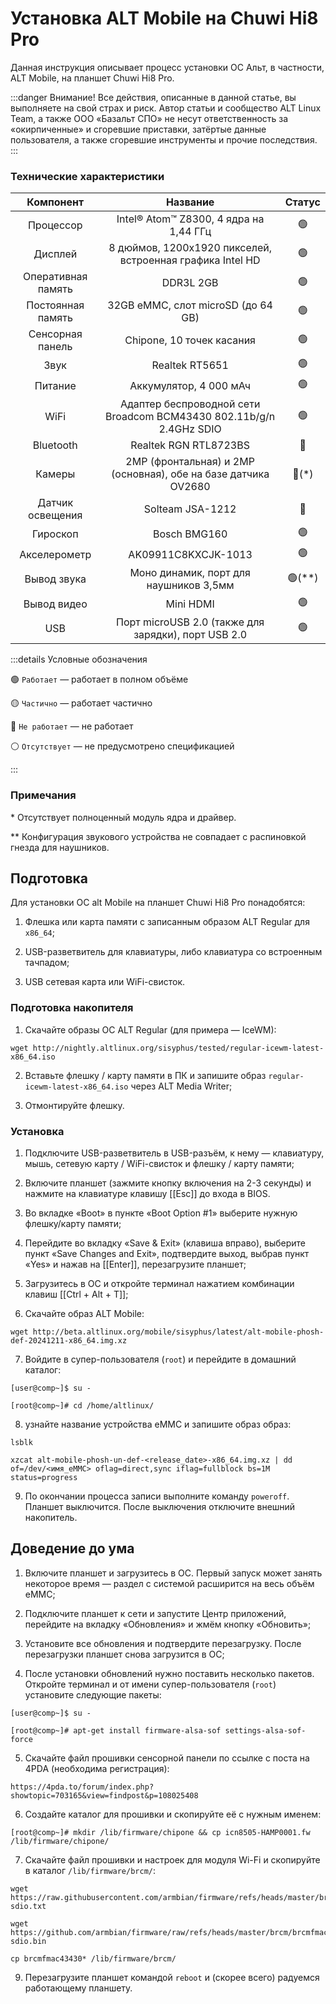 # Установка ALT Mobile на Chuwi Hi8 Pro

Данная инструкция описывает процесс установки ОС Альт, в частности, ALT Mobile, на планшет Chuwi Hi8 Pro.

:::danger Внимание!
Все действия, описанные в данной статье, вы выполняете на свой страх и риск. Автор статьи и сообщество ALT Linux Team, а также ООО «Базальт СПО» не несут ответственность за «окирпиченные» и сгоревшие приставки, затёртые данные пользователя, а также сгоревшие инструменты и прочие последствия.
:::

### Технические характеристики

|     Компонент      |                              Название                               |        Статус        |
| :----------------: | :-----------------------------------------------------------------: | :------------------: |
|     Процессор      |              Intel® Atom™ Z8300, 4 ядра на 1,44 ГГц               |    :green_circle:    |
|      Дисплей       |      8 дюймов, 1200x1920 пикселей, встроенная графика Intel HD      |    :green_circle:    |
| Оперативная память |                              DDR3L 2GB                              |    :green_circle:    |
| Постоянная память  |                 32GB eMMC, слот microSD (до 64 GB)                  |    :green_circle:    |
|  Сенсорная панель  |                      Chipone, 10 точек касания                      |    :green_circle:    |
|        Звук        |                           Realtek RT5651                            |    :green_circle:    |
|      Питание       |                       Аккумулятор, 4 000 мАч                        |    :green_circle:    |
|        WiFi        | Адаптер беспроводной сети Broadcom BCM43430 802.11b/g/n 2.4GHz SDIO |    :green_circle:    |
|     Bluetooth      |                        Realtek RGN RTL8723BS                        |     :red_circle:     |
|       Камеры       |   2MP (фронтальная) и 2MP (основная), обе на базе датчика OV2680    |   :red_circle:(\*)   |
|  Датчик освещения  |                          Solteam JSA-1212                           |     :red_circle:     |
|      Гироскоп      |                            Bosch BMG160                             |    :green_circle:    |
|    Акселерометр    |                         AK09911C8KXCJK-1013                         |    :green_circle:    |
|    Вывод звука     |               Моно динамик, порт для наушников 3,5мм                | :green_circle:(\*\*) |
|    Вывод видео     |                              Mini HDMI                              |    :green_circle:    |
|        USB         |         Порт microUSB 2.0 (также для зарядки), порт USB 2.0         |    :green_circle:    |

:::details Условные обозначения

:green_circle: `Работает` — работает в полном объёме

:yellow_circle: `Частично` — работает частично

:red_circle: `Не работает` — не работает

:white_circle: `Отсутствует` — не предусмотрено спецификацией

:::

### Примечания

\* Отсутствует полноценный модуль ядра и драйвер.

\*\* Конфигурация звукового устройства не совпадает с распиновкой гнезда для наушников.

## Подготовка

Для установки ОС alt Mobile на планшет Chuwi Hi8 Pro понадобятся:

1. Флешка или карта памяти с записанным образом ALT Regular для `x86_64`;

2. USB-разветвитель для клавиатуры, либо клавиатура со встроенным тачпадом;

3. USB сетевая карта или WiFi-свисток.

### Подготовка накопителя

1. Скачайте образы ОС ALT Regular (для примера — IceWM):

```shell
wget http://nightly.altlinux.org/sisyphus/tested/regular-icewm-latest-x86_64.iso
```

2. Вставьте флешку / карту памяти в ПК и запишите образ `regular-icewm-latest-x86_64.iso` через ALT Media Writer;

3. Отмонтируйте флешку.

### Установка

1. Подключите USB-разветвитель в USB-разъём, к нему — клавиатуру, мышь, сетевую карту / WiFi-свисток и флешку / карту памяти;

2. Включите планшет (зажмите кнопку включения на 2-3 секунды) и нажмите на клавиатуре клавишу [[Esc]] до входа в BIOS.

3. Во вкладке «Boot» в пункте «Boot Option #1» выберите нужную флешку/карту памяти;

4. Перейдите во вкладку «Save & Exit» (клавиша вправо), выберите пункт «Save Changes and Exit», подтвердите выход, выбрав пункт «Yes» и нажав на [[Enter]], перезагрузите планшет;

5. Загрузитесь в ОС и откройте терминал нажатием комбинации клавиш [[Ctrl + Alt + T]];

6. Скачайте образ ALT Mobile:

```shell
wget http://beta.altlinux.org/mobile/sisyphus/latest/alt-mobile-phosh-def-20241211-x86_64.img.xz
```

7. Войдите в супер-пользователя (`root`) и перейдите в домашний каталог:

```shell
[user@comp~]$ su -

[root@comp~]# cd /home/altlinux/
```

8. узнайте название устройства eMMC и запишите образ образ:

```shell
lsblk

xzcat alt-mobile-phosh-un-def-<release_date>-x86_64.img.xz | dd of=/dev/<имя_eMMC> oflag=direct,sync iflag=fullblock bs=1M status=progress
```

9. По окончании процесса записи выполните команду `poweroff`. Планшет выключится. После выключения отключите внешний накопитель.

## Доведение до ума

1. Включите планшет и загрузитесь в ОС. Первый запуск может занять некоторое время — раздел с системой расширится на весь объём eMMC;

2. Подключите планшет к сети и запустите Центр приложений, перейдите на вкладку «Обновления» и жмём кнопку «Обновить»;

3. Установите все обновления и подтвердите перезагрузку. После перезагрузки планшет снова загрузится в ОС;

4. После установки обновлений нужно поставить несколько пакетов. Откройте терминал и от имени супер-пользователя (`root`) установите следующие пакеты:

```shell
[user@comp~]$ su -

[root@comp~]# apt-get install firmware-alsa-sof settings-alsa-sof-force
```

5. Скачайте файл прошивки сенсорной панели по ссылке с поста на 4PDA (необходима регистрация):

```shell
https://4pda.to/forum/index.php?showtopic=703165&view=findpost&p=108025408
```

6. Создайте каталог для прошивки и скопируйте её с нужным именем:

```shell
[root@comp~]# mkdir /lib/firmware/chipone && cp icn8505-HAMP0001.fw /lib/firmware/chipone/
```

7. Скачайте файл прошивки и настроек для модуля Wi-Fi и скопируйте в каталог `/lib/firmware/brcm/`:

```shell
wget https://raw.githubusercontent.com/armbian/firmware/refs/heads/master/brcm/brcmfmac43430-sdio.txt

wget https://github.com/armbian/firmware/raw/refs/heads/master/brcm/brcmfmac43430-sdio.bin

cp brcmfmac43430* /lib/firmware/brcm/
```

9. Перезагрузите планшет командой `reboot` и (скорее всего) радуемся работающему планшету.
